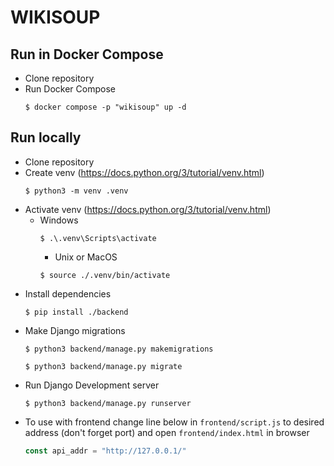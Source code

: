 # WIKISOUP

## Run in Docker Compose

- Clone repository
- Run Docker Compose
  ```shell
  $ docker compose -p "wikisoup" up -d
  ```

## Run locally
- Clone repository
- Create venv (https://docs.python.org/3/tutorial/venv.html)
  ```shell
  $ python3 -m venv .venv
  ```
- Activate venv (https://docs.python.org/3/tutorial/venv.html)
  - Windows
    ```shell
    $ .\.venv\Scripts\activate
    ```
    - Unix or MacOS
    ```shell
    $ source ./.venv/bin/activate
    ```
- Install dependencies
  ```shell
  $ pip install ./backend
  ```
- Make Django migrations
  ```shell
  $ python3 backend/manage.py makemigrations
  ```
  ```shell
  $ python3 backend/manage.py migrate
  ```
- Run Django Development server
  ```shell
  $ python3 backend/manage.py runserver
  ```
- To use with frontend change line below in `frontend/script.js` 
  to desired address (don't forget port) and open `frontend/index.html` in browser
  ```javascript
  const api_addr = "http://127.0.0.1/"
  ```